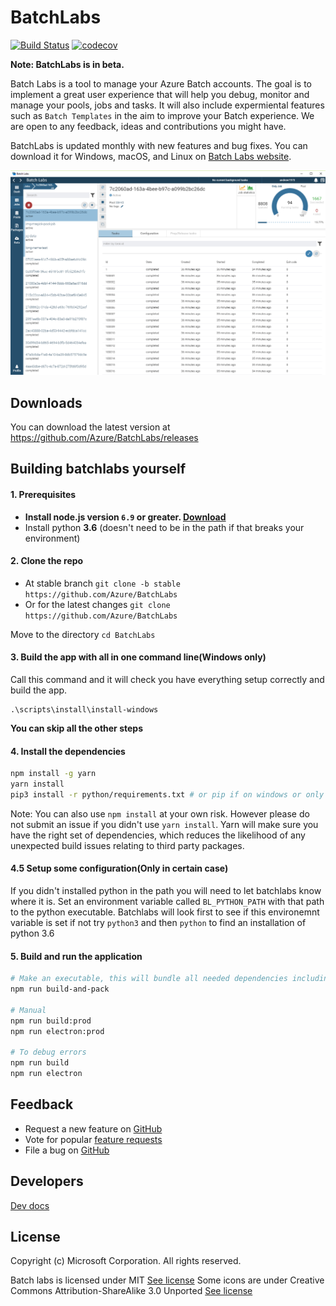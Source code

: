 # BatchLabs
[![Build Status](https://travis-ci.org/Azure/BatchLabs.svg?branch=master)](https://travis-ci.org/Azure/BatchLabs)
[![codecov](https://codecov.io/gh/Azure/BatchLabs/branch/master/graph/badge.svg)](https://codecov.io/gh/Azure/BatchLabs)

**Note: BatchLabs is in beta.**

Batch Labs is a tool to manage your Azure Batch accounts. The goal is to implement a great user experience that will help you debug, monitor and manage your pools, jobs and tasks.
It will also include expermiental features such as `Batch Templates` in the aim to improve your Batch experience. We are open to any feedback, ideas and contributions you might have.

BatchLabs is updated monthly with new features and bug fixes. You can download it for Windows, macOS, and Linux on [Batch Labs website](https://azure.github.io/BatchLabs/).

![](docs/images/job-home.png)

## Downloads

You can download the latest version at https://github.com/Azure/BatchLabs/releases

## Building batchlabs yourself
#### 1. Prerequisites
- **Install node.js version `6.9` or greater. [Download](https://nodejs.org/en/download/)**
- Install python **3.6** (doesn't need to be in the path if that breaks your environment)

#### 2. Clone the repo
- At stable branch `git clone -b stable https://github.com/Azure/BatchLabs`
- Or for the latest changes `git clone https://github.com/Azure/BatchLabs`

Move to the directory `cd BatchLabs`

#### 3. Build the app with all in one command line(Windows only)
Call this command and it will check you have everything setup correctly and build the app.
```
.\scripts\install\install-windows
```
**You can skip all the other steps**

#### 4. Install the dependencies
```bash
npm install -g yarn
yarn install
pip3 install -r python/requirements.txt # or pip if on windows or only have python 3.6 installed
```
Note: You can also use `npm install` at your own risk. However please do not submit an issue if you didn't use `yarn install`. Yarn will make sure you have the right set of dependencies, which reduces the likelihood of any unexpected build issues relating to third party packages.

#### 4.5 Setup some configuration(Only in certain case)
If you didn't installed python in the path you will need to let batchlabs know where it is.
Set an environment variable called `BL_PYTHON_PATH` with that path to the python executable.
Batchlabs will look first to see if this environemnt variable is set if not try `python3` and then `python` to find an installation of python 3.6

#### 5. Build and run the application
```bash
# Make an executable, this will bundle all needed dependencies including node and python
npm run build-and-pack

# Manual
npm run build:prod
npm run electron:prod

# To debug errors
npm run build
npm run electron
```

## Feedback
* Request a new feature on [GitHub](https://github.com/Azure/BatchLabs/issues)
* Vote for popular [feature requests](https://github.com/Azure/BatchLabs/issues?utf8=%E2%9C%93&q=is%3Aopen+is%3Aissue+label%3Afeature+sort%3Areactions-%2B1-desc+)
* File a bug on [GitHub](https://github.com/Azure/BatchLabs/issues)

## Developers
[Dev docs](docs/readme.md)

## License
Copyright (c) Microsoft Corporation. All rights reserved.

Batch labs is licensed under MIT [See license](LICENSE)
Some icons are under Creative Commons Attribution-ShareAlike 3.0 Unported [See license](app/assets/images/logos/LICENSE)
